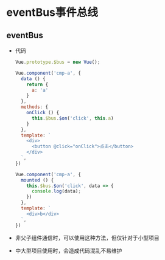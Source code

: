 # eventBus事件总线

## eventBus

+ 代码

  ```js
  Vue.prototype.$bus = new Vue();
  ```

  ```js
  Vue.component('cmp-a', {
    data () {
      return {
        a: 'a'
      }
    },
    methods: {
      onClick () {
        this.$bus.$on('click', this.a)
      }
    },
    template: `
      <div>
        <button @click="onClick">点击</button>
      </div>
    `,
  })
  ```

  ```js
  Vue.component('cmp-a', {
    mounted () {
      this.$bus.$on('click', data => {
        console.log(data);
      })
    },
    template: `
      <div>b</div>
    `,
  })
  ```

+ 非父子组件通信时，可以使用这种方法，但仅针对于小型项目

+ 中大型项目使用时，会造成代码混乱不易维护
